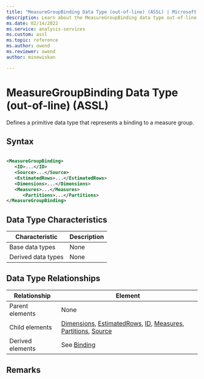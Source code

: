 ```yaml
---
title: "MeasureGroupBinding Data Type (out-of-line) (ASSL) | Microsoft Docs"
description: Learn about the MeasureGroupBinding data type out-of-line element in the Analysis Services Scripting Language (ASSL) schema.
ms.date: 02/14/2022
ms.service: analysis-services
ms.custom: assl
ms.topic: reference
ms.author: owend
ms.reviewer: owend
author: minewiskan

---
```

# MeasureGroupBinding Data Type (out-of-line) (ASSL)

  Defines a primitive data type that represents a binding to a measure group.  
  
## Syntax  
  
```xml  
  
<MeasureGroupBinding>  
   <ID>...</ID>  
   <Source>...</Source>  
   <EstimatedRows>...</EstimatedRows>  
   <Dimensions>...</Dimensions>  
   <Measures>...</Measures>  
      <Partitions>...</Partitions>  
</MeasureGroupBinding>  
```  
  
## Data Type Characteristics  
  
|Characteristic|Description|  
|--------------------|-----------------|  
|Base data types|None|  
|Derived data types|None|  
  
## Data Type Relationships  
  
|Relationship|Element|  
|------------------|-------------|  
|Parent elements|None|  
|Child elements|[Dimensions](../collections/dimensions-element-assl.md), [EstimatedRows](../properties/estimatedrows-element-assl.md), [ID](../properties/id-element-assl.md), [Measures](../collections/measures-element-assl.md), [Partitions](../collections/partitions-element-assl.md), [Source](../properties/source-element-binding-assl.md)|  
|Derived elements|See [Binding](binding-data-type-assl.md)|  
  
## Remarks  
